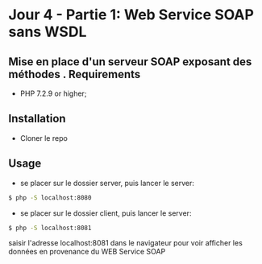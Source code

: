 
Jour 4 - Partie 1: Web Service SOAP sans WSDL
====================================

Mise en place d'un serveur SOAP exposant des méthodes .
Requirements
------------

  * PHP 7.2.9 or higher;

Installation
------------
- Cloner le repo





Usage
-----
- se placer sur le dossier server, puis lancer le server:

```bash
$ php -S localhost:8080
```

- se placer sur le dossier client, puis lancer le server:

```bash
$ php -S localhost:8081
```
saisir l'adresse  localhost:8081 dans le navigateur pour voir afficher les données en provenance du WEB Service SOAP

